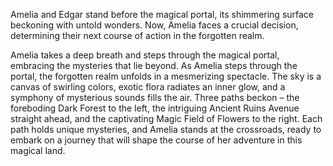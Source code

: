 Amelia and Edgar stand before the magical portal, its shimmering surface beckoning with untold wonders. Now, Amelia faces a crucial decision, determining their next course of action in the forgotten realm.

Amelia takes a deep breath and steps through the magical portal, embracing the mysteries that lie beyond. As Amelia steps through the portal, the forgotten realm unfolds in a mesmerizing spectacle. The sky is a canvas of swirling colors, exotic flora radiates an inner glow, and a symphony of mysterious sounds fills the air. Three paths beckon – the foreboding Dark Forest to the left, the intriguing Ancient Ruins Avenue straight ahead, and the captivating Magic Field of Flowers to the right. Each path holds unique mysteries, and Amelia stands at the crossroads, ready to embark on a journey that will shape the course of her adventure in this magical land.